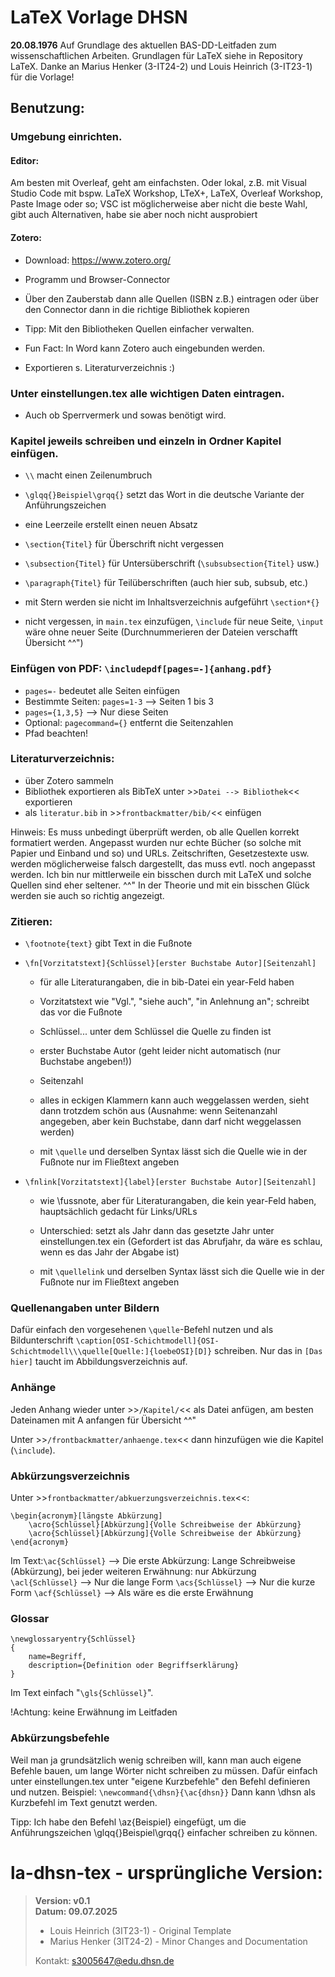 # LaTeX Vorlage DHSN

**20.08.1976**
Auf Grundlage des aktuellen BAS-DD-Leitfaden zum wissenschaftlichen Arbeiten.
Grundlagen für LaTeX siehe in Repository LaTeX.
Danke an Marius Henker (3-IT24-2) und Louis Heinrich (3-IT23-1) für die Vorlage!

## Benutzung:
### Umgebung einrichten.
#### Editor:
Am besten mit Overleaf, geht am einfachsten.
Oder lokal, z.B. mit Visual Studio Code mit bspw. LaTeX Workshop, LTeX+, LaTeX, Overleaf Workshop, Paste Image oder so; VSC ist möglicherweise aber nicht die beste Wahl, gibt auch Alternativen, habe sie aber noch nicht ausprobiert

#### Zotero:
- Download: https://www.zotero.org/
- Programm und Browser-Connector
- Über den Zauberstab dann alle Quellen (ISBN z.B.) eintragen oder über den Connector dann in die richtige Bibliothek kopieren
- Tipp: Mit den Bibliotheken Quellen einfacher verwalten.
- Fun Fact: In Word kann Zotero auch eingebunden werden.

- Exportieren s. Literaturverzeichnis :)

### Unter einstellungen.tex alle wichtigen Daten eintragen.
- Auch ob Sperrvermerk und sowas benötigt wird.

### Kapitel jeweils schreiben und einzeln in Ordner Kapitel einfügen.
- `\\` macht einen Zeilenumbruch
- `\glqq{}Beispiel\grqq{}` setzt das Wort in die deutsche Variante der Anführungszeichen
- eine Leerzeile erstellt einen neuen Absatz
- `\section{Titel}` für Überschrift nicht vergessen
- `\subsection{Titel}` für Untersüberschrift (`\subsubsection{Titel}` usw.)
- `\paragraph{Titel}` für Teilüberschriften (auch hier sub, subsub, etc.)
- mit Stern werden sie nicht im Inhaltsverzeichnis aufgeführt `\section*{}`

- nicht vergessen, in `main.tex` einzufügen, `\include` für neue Seite, `\input` wäre ohne neuer Seite 
    (Durchnummerieren der Dateien verschafft Übersicht ^^")

### Einfügen von PDF: `\includepdf[pages=-]{anhang.pdf}`
- `pages=-` bedeutet alle Seiten einfügen
- Bestimmte Seiten: `pages=1-3` --> Seiten 1 bis 3
- `pages={1,3,5}` --> Nur diese Seiten
- Optional: `pagecommand={}` entfernt die Seitenzahlen
- Pfad beachten!

### Literaturverzeichnis:
- über Zotero sammeln
- Bibliothek exportieren als BibTeX unter >>`Datei --> Bibliothek`<< exportieren
- als `literatur.bib` in >>`frontbackmatter/bib/`<< einfügen

Hinweis: Es muss unbedingt überprüft werden, ob alle Quellen korrekt formatiert werden. Angepasst wurden nur echte Bücher (so solche mit Papier und Einband und so) und URLs. Zeitschriften, Gesetzestexte usw. werden möglicherweise falsch dargestellt, das muss evtl. noch angepasst werden.
Ich bin nur mittlerweile ein bisschen durch mit LaTeX und solche Quellen sind eher seltener. ^^" In der Theorie und mit ein bisschen Glück werden sie auch so richtig angezeigt.

### Zitieren:
- `\footnote{text}` gibt Text in die Fußnote

- `\fn[Vorzitatstext]{Schlüssel}[erster Buchstabe Autor][Seitenzahl]`
    - für alle Literaturangaben, die in bib-Datei ein year-Feld haben
  
    - Vorzitatstext wie "Vgl.", "siehe auch", "in Anlehnung an"; schreibt das vor die Fußnote
    - Schlüssel... unter dem Schlüssel die Quelle zu finden ist
    - erster Buchstabe Autor (geht leider nicht automatisch (nur Buchstabe angeben!))
    - Seitenzahl
    - alles in eckigen Klammern kann auch weggelassen werden, sieht dann trotzdem schön aus (Ausnahme: wenn Seitenanzahl angegeben, aber kein Buchstabe, dann darf nicht weggelassen werden)
 
    - mit `\quelle` und derselben Syntax lässt sich die Quelle wie in der Fußnote nur im Fließtext angeben

- `\fnlink[Vorzitatstext]{label}[erster Buchstabe Autor][Seitenzahl]`
    - wie \fussnote, aber für Literaturangaben, die kein year-Feld haben, hauptsächlich gedacht für Links/URLs
    - Unterschied: setzt als Jahr dann das gesetzte Jahr unter einstellungen.tex ein (Gefordert ist das Abrufjahr, da wäre es schlau, wenn es das Jahr der Abgabe ist)

    - mit `\quellelink` und derselben Syntax lässt sich die Quelle wie in der Fußnote nur im Fließtext angeben

### Quellenangaben unter Bildern
Dafür einfach den vorgesehenen `\quelle`-Befehl nutzen und als Bildunterschrift `\caption[OSI-Schichtmodell]{OSI-Schichtmodell\\\quelle[Quelle:]{loebeOSI}[D]}` schreiben. Nur das in `[Das hier]` taucht im Abbildungsverzeichnis auf.

### Anhänge
Jeden Anhang wieder unter >>`/Kapitel/`<< als Datei anfügen, am besten Dateinamen mit A anfangen für Übersicht ^^"

Unter >>`/frontbackmatter/anhaenge.tex`<< dann hinzufügen wie die Kapitel (`\include`).

### Abkürzungsverzeichnis
Unter >>`frontbackmatter/abkuerzungsverzeichnis.tex`<<:

    \begin{acronym}[längste Abkürzung]
        \acro{Schlüssel}[Abkürzung]{Volle Schreibweise der Abkürzung}
        \acro{Schlüssel}[Abkürzung]{Volle Schreibweise der Abkürzung}
    \end{acronym}

Im Text:`\ac{Schlüssel}`    --> Die erste Abkürzung: Lange Schreibweise (Abkürzung), bei jeder weiteren Erwähnung: nur Abkürzung
        `\acl{Schlüssel}`   --> Nur die lange Form
        `\acs{Schlüssel}`   --> Nur die kurze Form
        `\acf{Schlüssel}`   --> Als wäre es die erste Erwähnung

### Glossar

    \newglossaryentry{Schlüssel}
    {
        name=Begriff,
        description={Definition oder Begriffserklärung}
    }

Im Text einfach "`\gls{Schlüssel}`".

!Achtung: keine Erwähnung im Leitfaden

### Abkürzungsbefehle
Weil man ja grundsätzlich wenig schreiben will, kann man auch eigene Befehle bauen, um lange Wörter nicht schreiben zu müssen.
Dafür einfach unter einstellungen.tex unter "eigene Kurzbefehle" den Befehl definieren und nutzen.
Beispiel:
`\newcommand{\dhsn}{\ac{dhsn}}`
Dann kann \dhsn als Kurzbefehl im Text genutzt werden.

Tipp: Ich habe den Befehl \az{Beispiel} eingefügt, um die Anführungszeichen \glqq{}Beispiel\grqq{} einfacher schreiben zu können.

# la-dhsn-tex - ursprüngliche Version:

> **Version: v0.1**   
> **Datum: 09.07.2025**   
> 
> - Louis Heinrich (3IT23-1) - Original Template
> - Marius Henker (3IT24-2) - Minor Changes and Documentation
> 
> Kontakt: s3005647@edu.dhsn.de